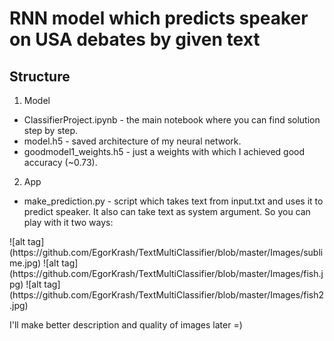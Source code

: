 # RNN model which predicts speaker on USA debates by given text

## Structure

1. Model
 * ClassifierProject.ipynb - the main notebook where you can find solution step by step.
 * model.h5 - saved architecture of my neural network.
 * goodmodel1_weights.h5 - just a weights with which I achieved good accuracy (~0.73).
 
2. App
 * make_prediction.py - script which takes text from input.txt and uses it to predict speaker. It also can take text as system argument.
 So you can play with it two ways:
 <!-->![alt tag](https://github.com/EgorKrash/TextMultiClassifier/blob/master/Images/sublime.jpg)
 ![alt tag](https://github.com/EgorKrash/TextMultiClassifier/blob/master/Images/fish.jpg) 
 ![alt tag](https://github.com/EgorKrash/TextMultiClassifier/blob/master/Images/fish2.jpg)<!-->



I'll make better description and quality of images later =)

